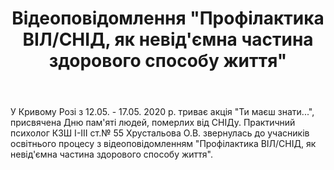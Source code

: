 ﻿---
title: Відеоповідомлення "Профілактика ВІЛ/СНІД, як невід'ємна частина здорового способу життя"
---

У Кривому Розі з 12.05. - 17.05. 2020 р. триває акція "Ти маєш знати...", присвячена Дню пам'яті людей, померлих від СНІДу. Практичний психолог КЗШ І-ІІІ ст.№ 55 Хрустальова О.В. звернулась до учасників освітнього процесу з відеоповідомленням "Профілактика ВІЛ/СНІД, як невід'ємна частина здорового способу життя".

<youtube id="XUripLh7sjo" />
